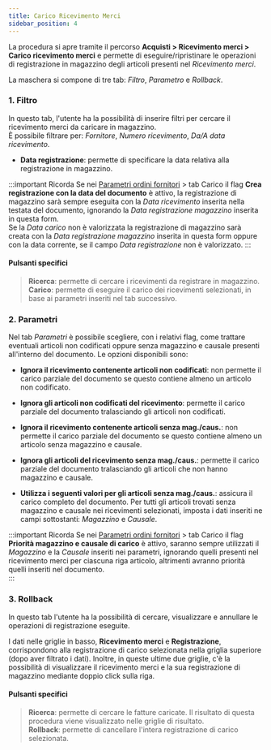 ```yaml
---
title: Carico Ricevimento Merci
sidebar_position: 4
---
```


La procedura si apre tramite il percorso **Acquisti > Ricevimento merci > Carico ricevimento merci** e permette di eseguire/ripristinare le operazioni di registrazione in magazzino degli articoli presenti nel *Ricevimento merci*.

La maschera si compone di tre tab: *Filtro*, *Parametro* e *Rollback*.     

### 1. Filtro

In questo tab, l'utente ha la possibilità di inserire filtri per cercare il ricevimento merci da caricare in magazzino.   
È possibile filtrare per: *Fornitore*, *Numero ricevimento*, *Da/A data ricevimento*.

- **Data registrazione**: permette di specificare la data relativa alla registrazione in magazzino.

:::important Ricorda
Se nei [Parametri ordini fornitori](/docs/configurations/parameters/purchase/purchase-orders-parameters#carico) > tab Carico il flag **Crea registrazione con la data del documento** è attivo, la registrazione di magazzino sarà sempre eseguita con la *Data ricevimento* inserita nella testata del documento, ignorando la *Data registrazione magazzino* inserita in questa form.    
Se la *Data carico* non è valorizzata la registrazione di magazzino sarà creata con la *Data registrazione magazzino* inserita in questa form oppure con la data corrente, se il campo *Data registrazione* non è valorizzato.
:::

#### Pulsanti specifici  
> **Ricerca**: permette di cercare i ricevimenti da registrare in magazzino.  
> **Carico**: permette di eseguire il carico dei ricevimenti selezionati, in base ai parametri inseriti nel tab successivo.


### 2. Parametri

Nel tab *Parametri* è possibile scegliere, con i relativi flag, come trattare eventuali articoli non codificati oppure senza magazzino e causale presenti all'interno del documento. Le opzioni disponibili sono:  

- **Ignora il ricevimento contenente articoli non codificati**: non permette il carico parziale del documento se questo contiene almeno un articolo non codificato.       
- **Ignora gli articoli non codificati del ricevimento**: permette il carico parziale del documento tralasciando gli articoli non codificati.  


- **Ignora il ricevimento contenente articoli senza mag./caus.**: non permette il carico parziale del documento se questo contiene almeno un articolo senza magazzino e causale.      
- **Ignora gli articoli del ricevimento senza mag./caus.**: permette il carico parziale del documento tralasciando gli articoli che non hanno magazzino e causale.     
- **Utilizza i seguenti valori per gli articoli senza mag./caus.**: assicura il carico completo del documento. Per tutti gli articoli trovati senza magazzino e causale nei ricevimenti selezionati, imposta i dati inseriti ne campi sottostanti: *Magazzino* e *Causale*.

:::important Ricorda
Se nei [Parametri ordini fornitori](/docs/configurations/parameters/purchase/purchase-orders-parameters) > tab Carico il flag **Priorità magazzino e causale di carico** è attivo, saranno sempre utilizzati il *Magazzino* e la *Causale* inseriti nei parametri, ignorando quelli presenti nel ricevimento merci per ciascuna riga articolo, altrimenti avranno priorità quelli inseriti nel documento.  
:::

### 3. Rollback

In questo tab l'utente ha la possibilità di cercare, visualizzare e annullare le operazioni di registrazione eseguite.

I dati nelle griglie in basso, **Ricevimento merci** e **Registrazione**, corrispondono alla registrazione di carico selezionata nella griglia superiore (dopo aver filtrato i dati). Inoltre, in queste ultime due griglie, c'è la possibilità di visualizzare il ricevimento merci e la sua registrazione di magazzino mediante doppio click sulla riga.

#### Pulsanti specifici  
> **Ricerca**: permette di cercare le fatture caricate. Il risultato di questa procedura viene visualizzato nelle griglie di risultato.  
> **Rollback**: permette di cancellare l'intera registrazione di carico selezionata.  